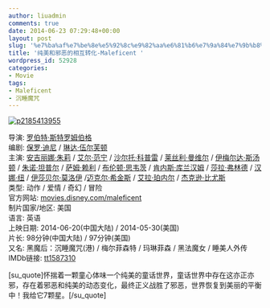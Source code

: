 ```yaml
---
author: liuadmin
comments: true
date: 2014-06-23 07:29:48+00:00
layout: post
slug: '%e7%ba%af%e7%be%8e%e5%92%8c%e9%82%aa%e6%81%b6%e7%9a%84%e7%9b%b8%e4%ba%92%e8%bd%ac%e5%8c%96-maleficent'
title: '纯美和邪恶的相互转化-Maleficent '
wordpress_id: 52928
categories:
- Movie
tags:
- Maleficent
- 沉睡魔咒
---
```


[![p2185413955](http://cdn1.martinliu.cn/wp-content/uploads/2014/06/p2185413955-1024x576.jpg)](http://cdn1.martinliu.cn/wp-content/uploads/2014/06/p2185413955.jpg)

导演: [罗伯特·斯特罗姆伯格](http://movie.douban.com/celebrity/1298560/)  
编剧: [保罗·迪尼](http://movie.douban.com/celebrity/1023174/) / [琳达·伍尔芙顿](http://movie.douban.com/celebrity/1324713/)  
主演: [安吉丽娜·朱莉](http://movie.douban.com/celebrity/1054447/) / [艾尔·范宁](http://movie.douban.com/celebrity/1025133/) / [沙尔托·科普雷](http://movie.douban.com/celebrity/1036300/) / [莱丝利·曼维尔](http://movie.douban.com/celebrity/1032219/) / [伊梅尔达·斯汤顿](http://movie.douban.com/celebrity/1013856/) / [朱诺·坦普尔](http://movie.douban.com/celebrity/1274500/) / [萨姆·赖利](http://movie.douban.com/celebrity/1013934/) / [布伦顿·思韦茨](http://movie.douban.com/celebrity/1325896/) / [肯内斯·库兰汉姆](http://movie.douban.com/celebrity/1078956/) / [莎拉·弗林德](http://movie.douban.com/celebrity/1340296/) / [汉娜·纽](http://movie.douban.com/celebrity/1337555/) / [伊莎贝尔·莫洛伊](http://movie.douban.com/celebrity/1340299/) /[迈克尔·希金斯](http://movie.douban.com/celebrity/1340298/) / [艾拉·珀内尔](http://movie.douban.com/celebrity/1261575/) / [杰克逊·比尤斯](http://movie.douban.com/celebrity/1340297/)  
类型: 动作 / 爱情 / 奇幻 / 冒险  
官方网站: [movies.disney.com/maleficent](http://movies.disney.com/maleficent)  
制片国家/地区: 美国  
语言: 英语  
上映日期: 2014-06-20(中国大陆) / 2014-05-30(美国)  
片长: 98分钟(中国大陆) / 97分钟(美国)  
又名: 黑魔后：沉睡魔咒(港) / 梅尔菲森特 / 玛琳菲森 / 黑法魔女 / 睡美人外传  
IMDb链接: [tt1587310](http://www.imdb.com/title/tt1587310)

[su_quote]怀揣着一颗童心体味一个纯美的童话世界，童话世界中存在这亦正亦邪，存在着邪恶和纯美的动态变化，最终正义战胜了邪恶，世界恢复到美丽的平衡中！我给它7颗星。[/su_quote]
